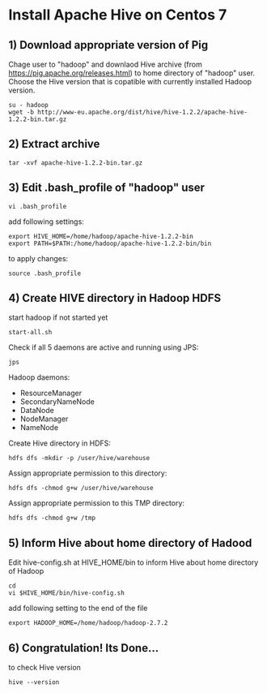 # Install Apache Hive on Centos 7

## 1) Download appropriate version of Pig

Chage user to "hadoop" and downlaod Hive archive (from https://pig.apache.org/releases.html) to home directory of "hadoop" user. Choose the Hive version that is copatible with currently installed Hadoop version.
```
su - hadoop
wget -b http://www-eu.apache.org/dist/hive/hive-1.2.2/apache-hive-1.2.2-bin.tar.gz
```

## 2) Extract archive 
```
tar -xvf apache-hive-1.2.2-bin.tar.gz
```

## 3) Edit .bash_profile of "hadoop" user
```
vi .bash_profile
```
add following settings:
```
export HIVE_HOME=/home/hadoop/apache-hive-1.2.2-bin
export PATH=$PATH:/home/hadoop/apache-hive-1.2.2-bin/bin
```
to apply changes:
```
source .bash_profile
```

## 4) Create HIVE directory in Hadoop HDFS 

start hadoop if not started yet
```
start-all.sh
```
Check if all 5 daemons are active and running using JPS:
```
jps
```
Hadoop daemons:
- ResourceManager
- SecondaryNameNode
- DataNode
- NodeManager
- NameNode

Create Hive directory in HDFS:
```
hdfs dfs -mkdir -p /user/hive/warehouse
```
Assign appropriate permission to this directory:
```
hdfs dfs -chmod g+w /user/hive/warehouse
```
Assign appropriate permission to this TMP directory:
```
hdfs dfs -chmod g+w /tmp
```

## 5) Inform Hive about home directory of Hadood
Edit hive-config.sh at HIVE_HOME/bin to inform Hive about home directory of Hadoop
```
cd
vi $HIVE_HOME/bin/hive-config.sh
```
add following setting to the end of the file
```
export HADOOP_HOME=/home/hadoop/hadoop-2.7.2
```
## 6) Congratulation! Its Done...
to check Hive version
```
hive --version
```
